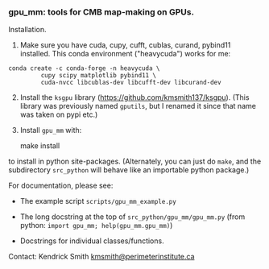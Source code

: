 ### gpu_mm: tools for CMB map-making on GPUs.

Installation.

1. Make sure you have cuda, cupy, cufft, cublas, curand, pybind11
installed. This conda environment ("heavycuda") works for me:
```
conda create -c conda-forge -n heavycuda \
         cupy scipy matplotlib pybind11 \
         cuda-nvcc libcublas-dev libcufft-dev libcurand-dev
```

2. Install the `ksgpu` library (https://github.com/kmsmith137/ksgpu).
(This library was previously named `gputils`, but I renamed it since that
name was taken on pypi etc.)

3. Install `gpu_mm` with:

    make install

to install in python site-packages. (Alternately, you can just do `make`,
and the subdirectory `src_python` will behave like an importable python
package.)

For documentation, please see:

  - The example script `scripts/gpu_mm_example.py`

  - The long docstring at the top of `src_python/gpu_mm/gpu_mm.py`
    (from python: `import gpu_mm; help(gpu_mm.gpu_mm)`)

  - Docstrings for individual classes/functions.

Contact: Kendrick Smith <kmsmith@perimeterinstitute.ca>
